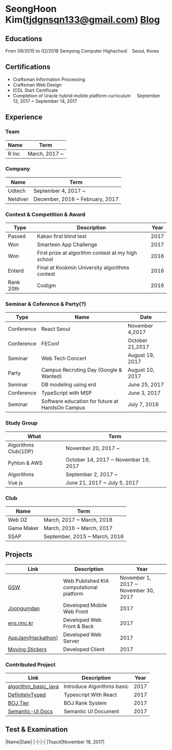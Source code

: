 # SeongHoon Kim(tjdgnsqn133@gmail.com) [Blog](http://ksh-code.tistory.com)

## Educations
From 09/2015 to 02/2018 Semyong Computer Highschool&nbsp;&nbsp;&nbsp;&nbsp;Seoul, Korea

## Certifications
* Craftsman Information Processing
* Craftsman Web Design
* ICDL Start Certificate
* Completion of Uracle hybrid mobile platform curriculum &nbsp;&nbsp;&nbsp;&nbsp;September 13, 2017 ~ September 14, 2017

## Experience
### Team
|Name|Term|
|-|-|
|R Inc|March, 2017 ~|
### Company
|Name|Term|
|-|-|
|Udtech|September 4, 2017 ~|
|Netdiver|December, 2016 ~ February, 2017|
### Contest & Competition & Award
|Type|Description|Year|
|-|-|-|
|Passed|Kakao first blind test|2017|
|Won|Smarteen App Challenge|2017|
|Won|First prize at algorithm contest at my high school|2016|
|Enterd|Final at Kookmin University algorithms contest|2016|
|Rank 20th|Codigm|2016|
### Seminar & Coference & Party(?)
|Type|Name|Date|
|-|-|-|
|Conference|React Seoul|November 4,2017|
|Conference|FEConf|October 21,2017|
|Seminar|Web Tech Concert|August 19, 2017|
|Party|Campus Recruting Day (Google & Wanted)|August 10, 2017|
|Seminar|DB modeling using erd|June 25, 2017|
|Conference|TypeScript with MSP|June 3, 2017|
|Seminar|Software education for future at HandsOn Campus|July 7, 2016|
### Study Group
|What|Term|
|-|-|
|Algorithms Club(1DP)|November 20, 2017 ~|
|Pyhton & AWS|October 14, 2017 ~ November 19, 2017|
|Algorithms|September 2, 2017 ~|
|Vue js|June 21, 2017 ~ July 5, 2017|
### Club
|Name|Term|
|-|-|
|Web OZ|March, 2017 ~ March, 2018|
|Game Maker|March, 2016 ~ March, 2017|
|SSAP|September, 2015 ~ March, 2016|
## Projects
|Link|Description|Year|
|-|-|-|
|[GSW](http://)|Web Published KIA computational platform|November 1, 2017 ~ November 30, 2017|
|[Joongumdan](http://m.joongum.co.kr)|Developed Mobile Web Front|2017|
|[ens.rinc.kr](http://ens.rinc.kr)|Developed Web Front & Back|2017|
|[AppJam(Hackathon)](https://github.com/KSH-code/appjam-13)|Developed Web Server|2017|
|[Moving Stickers](https://play.google.com/store/apps/details?id=com.netdiver.MovingStickers)|Developed Client|2017|
### Contributed Project
|Link|Description|Year|
|-|-|-|
|[algorithm_basic_java](https://github.com/KSH-code/algorithm_basic_java)|Introduce Algorithms basic|2017|
|[DefinitelyTyped](https://github.com/KSH-code/DefinitelyTyped)|Typescript With React|2017|
|[BOJ Tier](https://github.com/KSH-code/BOJ-tier)|BOJ Rank System|2017|
|[Semantic-UI Docs](https://github.com/KSH-code/Semantic-UI-Docs)|Semantic UI Document|2017|
## Test & Examination
|Name|Date|
|-|-|-|
|Topcit|November 18, 2017|
